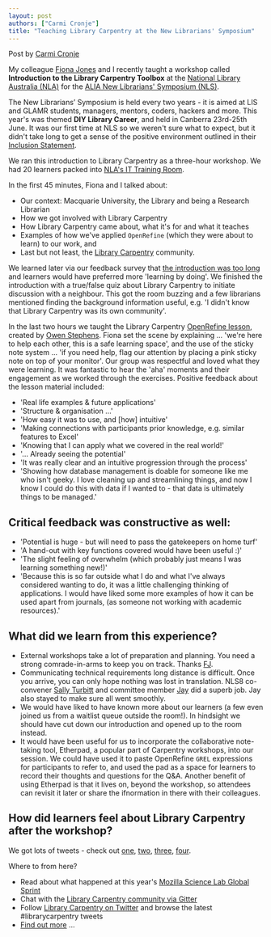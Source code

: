 ```yaml
---
layout: post
authors: ["Carmi Cronje"]
title: "Teaching Library Carpentry at the New Librarians' Symposium"
---
```


Post by [Carmi Cronje](https://twitter.com/machinical)

My colleague [Fiona Jones](https://twitter.com/FionaJ_Lib) and I recently taught a workshop called **Introduction 
to the Library Carpentry Toolbox** at the [National Library Australia (NLA)](http://www.nla.gov.au/) for the [ALIA New Librarians' Symposium (NLS)]( http://nls8.com/program/).

The New Librarians’ Symposium is held every two years - it is aimed at LIS and GLAMR students, managers, mentors, coders, hackers and more. This year's was themed **DIY Library Career**, and held in Canberra 23rd-25th June. It was our first time at NLS so we weren't sure what to expect, but it didn't take long to get a sense of the positive environment outlined in their [Inclusion Statement](http://nls8.com/inclusion-statement/).

We ran this introduction to Library Carpentry as a three-hour workshop. We had 20 learners packed into 
[NLA's IT Training Room](https://www.nla.gov.au/venue-hire#L4ITtrainingroom). 

In the first 45 minutes, Fiona and I talked about:

- Our context: Macquarie University, the Library and being a Research Librarian
- How we got involved with Library Carpentry
- How Library Carpentry came about, what it's for and what it teaches
- Examples of how we've applied `OpenRefine` (which they were about to learn) to our work, and
- Last but not least, the [Library Carpentry](https://librarycarpentry.github.io) community.

We learned later via our feedback survey that [the introduction was too long](https://misskokothelibrarian.com/2017/06/26/conference-day-1-of-nls8/) and learners would have preferred more 'learning by doing'. We finished the introduction with a true/false quiz about Library Carpentry to initiate discussion with a neighbour. This got the room buzzing and a few librarians mentioned finding the background information useful, e.g. 'I didn't know that Library Carpentry was its own community'.

In the last two hours we taught the Library Carpentry [OpenRefine lesson](http://data-lessons.github.io/library-openrefine/), 
created by [Owen Stephens](https://twitter.com/ostephens). Fiona set the scene by explaining ... 'we're here to help each other, 
this is a safe learning space', and the use of the sticky note system ... 'if you need help, flag our attention by placing a 
pink sticky note on top of your monitor'. 
Our group was respectful and loved what they were learning. 
It was fantastic to hear the 'aha' moments and their engagement as we worked through the exercises. 
Positive feedback about the lesson material included:

- 'Real life examples & future applications'
- 'Structure & organisation ...'
- 'How easy it was to use, and [how] intuitive'
- 'Making connections with participants prior knowledge, e.g. similar features to Excel'
- 'Knowing that I can apply what we covered in the real world!'
- '... Already seeing the potential'
- 'It was really clear and an intuitive progression through the process'
- 'Showing how database management is doable for someone like me who isn't geeky. I love cleaning up and streamlining things, 
and now I know I could do this with data if I wanted to - that data is ultimately things to be managed.'

## Critical feedback was constructive as well:

- 'Potential is huge - but will need to pass the gatekeepers on home turf'
- 'A hand-out with key functions covered would have been useful :)'
- 'The slight feeling of overwhelm (which probably just means I was learning something new!)'
- 'Because this is so far outside what I do and what I've always considered wanting to do, it was a little challenging
 thinking of applications. I would have liked some more examples of how it can be used apart from journals, 
 (as someone not working with academic resources).'

## What did we learn from this experience?

- External workshops take a lot of preparation and planning. You need a strong comrade-in-arms to keep you on track. Thanks [FJ](https://twitter.com/FionaJ_Lib).
- Communicating technical requirements long distance is difficult. Once you arrive, you can only hope nothing was lost in translation. NLS8 co-convener [Sally Turbitt](https://twitter.com/sallyturbitt) and committee member [Jay](https://twitter.com/GoAskJay) did a superb job. Jay also stayed to make sure all went smoothly.
- We would have liked to have known more about our learners (a few even joined us from a waitlist queue outside the room!). In hindsight we should have cut down our introduction and opened up to the room instead.
- It would have been useful for us to incorporate the collaborative note-taking tool, Etherpad, a popular part of Carpentry workshops, into our session. We could have used it to paste OpenRefine `GREL` expressions for participants to refer to, and used the pad as a space for learners to record their thoughts and questions for the Q&A. Another benefit of using Etherpad is that it lives on, beyond the workshop, so attendees can revisit it later or share the ifnormation in there with their colleagues.

## How did learners feel about Library Carpentry after the workshop?

We got lots of tweets - check out [one](https://twitter.com/inlibraryland/status/878133590344646656), [two](https://twitter.com/lissertations/status/878124981309235201), [three](https://twitter.com/debfuller66/status/878121277289934848), [four](https://twitter.com/AnitrarossB/status/878118816349274112).

Where to from here?

- Read about what happened at this year's [Mozilla Science Lab Global Sprint](https://software-carpentry.org/blog/2017/06/lc-sprint.html)
- Chat with the [Library Carpentry community via Gitter](https://gitter.im/LibraryCarpentry/Lobby)
- Follow [Library Carpentry on Twitter](https://twitetr.com/LibCarpentry) and browse the latest #librarycarpentry tweets
- [Find out more](http://librarycarpentry.github.io/) ...
